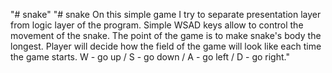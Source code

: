 "# snake" 
"# snake On this simple game I try to separate presentation layer from logic layer of the program. Simple WSAD keys allow to control the movement of the snake. The point of the game is to make snake's body the longest. Player will decide how the field of the game will look like each time the game starts. W - go up / S - go down / A - go left / D - go right." 
